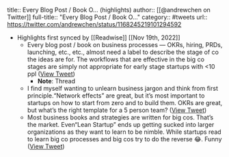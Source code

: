 title:: Every Blog Post / Book O... (highlights)
author:: [[@andrewchen on Twitter]]
full-title:: "Every Blog Post / Book O..."
category:: #tweets
url:: https://twitter.com/andrewchen/status/1168245219101294592

- Highlights first synced by [[Readwise]] [[Nov 19th, 2022]]
	- Every blog post / book on business processes — OKRs, hiring, PRDs, launching, etc., etc., almost need a label to describe the stage of co the ideas are for. The workflows that are effective in the big co stages are simply not appropriate for early stage startups with <10 ppl ([View Tweet](https://twitter.com/andrewchen/status/1168245219101294592))
		- **Note**: Thread
	- I find myself wanting to unlearn business jargon and think from first principle.“Network effects” are great, but it’s most important to startups on how to start from zero and to build them. OKRs are great, but what’s the right template for a 5 person team? ([View Tweet](https://twitter.com/andrewchen/status/1168245220695142400))
	- Most business books and strategies are written for big cos. That’s the market. Even“Lean Startup” ends up getting sucked into larger organizations as they want to learn to be nimble. While startups read to learn big co processes and big cos try to do the reverse 😂. Funny ([View Tweet](https://twitter.com/andrewchen/status/1168245221869551616))